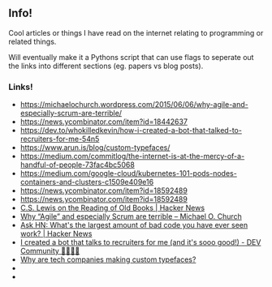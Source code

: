## Info!

Cool articles or things I have read on the internet relating to programming or
related things.

Will eventually make it a Pythons script that can use flags to seperate out the
links into different sections (eg. papers vs blog posts).

### Links!
- https://michaelochurch.wordpress.com/2015/06/06/why-agile-and-especially-scrum-are-terrible/
- https://news.ycombinator.com/item?id=18442637
- https://dev.to/whokilledkevin/how-i-created-a-bot-that-talked-to-recruiters-for-me-54n5
- https://www.arun.is/blog/custom-typefaces/
- https://medium.com/commitlog/the-internet-is-at-the-mercy-of-a-handful-of-people-73fac4bc5068
- https://medium.com/google-cloud/kubernetes-101-pods-nodes-containers-and-clusters-c1509e409e16
- https://news.ycombinator.com/item?id=18592489
- https://news.ycombinator.com/item?id=18592489
- [C.S. Lewis on the Reading of Old Books | Hacker News](https://news.ycombinator.com/item?id=18592489)
- [Why “Agile” and especially Scrum are terrible – Michael O. Church](https://michaelochurch.wordpress.com/2015/06/06/why-agile-and-especially-scrum-are-terrible/)
- [Ask HN: What's the largest amount of bad code you have ever seen work? | Hacker News](https://news.ycombinator.com/item?id=18442637)
- [I created a bot that talks to recruiters for me (and it's sooo good!) - DEV Community 👩‍💻👨‍💻](https://dev.to/whokilledkevin/how-i-created-a-bot-that-talked-to-recruiters-for-me-54n5)
- [Why are tech companies making custom typefaces?](https://www.arun.is/blog/custom-typefaces/)
- [](https://medium.com/commitlog/the-internet-is-at-the-mercy-of-a-handful-of-people-73fac4bc5068)
- [](https://medium.com/google-cloud/kubernetes-101-pods-nodes-containers-and-clusters-c1509e409e16)

